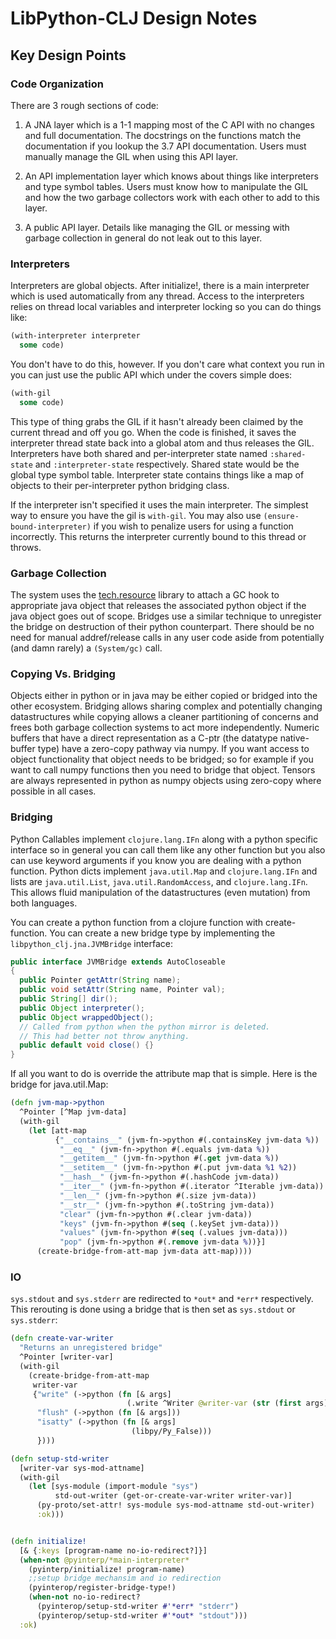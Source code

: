 # LibPython-CLJ Design Notes


## Key Design Points


### Code Organization


There are 3 rough sections of code:
1. A JNA layer which is a 1-1 mapping most of the C API with no changes and full
   documentation.  The docstrings on the functions match the documentation if you lookup
   the 3.7 API documentation.  Users must manually manage the GIL when using this API
   layer.

2. An API implementation layer which knows about things like interpreters and type
   symbol tables.  Users must know how to manipulate the GIL and how the two garbage
   collectors work with each other to add to this layer.

3. A public API layer.  Details like managing the GIL or messing with garbage collection
   in general do not leak out to this layer.



### Interpreters

Interpreters are global objects.  After initialize!, there is a main interpreter which
is used automatically from any thread.  Access to the interpreters relies on thread
local variables and interpreter locking so you can do things like:

```clojure
(with-interpreter interpreter
  some code)
```

You don't have to do this, however.  If you don't care what context you run in you can
just use the public API which under the covers simple does:


```clojure
(with-gil
  some code)
```

This type of thing grabs the GIL if it hasn't already been claimed by the current thread
and off you go.  When the code is finished, it saves the interpreter thread state back
into a global atom and thus releases the GIL.  Interpreters have both shared and
per-interpreter state named `:shared-state` and `:interpreter-state` respectively.
Shared state would be the global type symbol table.  Interpreter state contains things
like a map of objects to their per-interpreter python bridging class.

If the interpreter isn't specified it uses the main interpreter.  The simplest way to
ensure you have the gil is `with-gil`.  You may also use `(ensure-bound-interpreter)` if
you wish to penalize users for using a function incorrectly.  This returns the
interpreter currently bound to this thread or throws.


### Garbage Collection

The system uses the [tech.resource](https://github.com/techascent/tech.resource) 
library to attach a GC hook to appropriate java object
that releases the associated python object if the java object goes out of scope.
Bridges use a similar technique to unregister the bridge on destruction of their python
counterpart.  There should be no need for manual addref/release calls in any user code
aside from potentially (and damn rarely) a `(System/gc)` call.


### Copying Vs. Bridging


Objects either in python or in java may be either copied or bridged into the other
ecosystem.  Bridging allows sharing complex and potentially changing datastructures
while copying allows a cleaner partitioning of concerns and frees both garbage
collection systems to act more independently.  Numeric buffers that have a direct
representation as a C-ptr (the datatype native-buffer type) have a zero-copy pathway via
numpy.  If you want access to object functionality that object needs to be bridged; so
for example if you want to call numpy functions then you need to bridge that object.
Tensors are always represented in python as numpy objects using zero-copy where possible
in all cases.


### Bridging


Python Callables implement `clojure.lang.IFn` along with a python specific interface so
in general you can call them like any other function but you also can use keyword
arguments if you know you are dealing with a python function.  Python dicts implement
`java.util.Map` and `clojure.lang.IFn` and lists are `java.util.List`,
`java.util.RandomAccess`, and `clojure.lang.IFn`.  This allows fluid manipulation of
the datastructures (even mutation) from both languages.

You can create a python function from a clojure function with create-function.  You can
create a new bridge type by implementing the `libpython_clj.jna.JVMBridge` interface:

```java
public interface JVMBridge extends AutoCloseable
{
  public Pointer getAttr(String name);
  public void setAttr(String name, Pointer val);
  public String[] dir();
  public Object interpreter();
  public Object wrappedObject();
  // Called from python when the python mirror is deleted.
  // This had better not throw anything.
  public default void close() {}
}
```

If all you want to do is override the attribute map that is simple.  Here is the bridge
for java.util.Map:

```clojure
(defn jvm-map->python
  ^Pointer [^Map jvm-data]
  (with-gil
    (let [att-map
          {"__contains__" (jvm-fn->python #(.containsKey jvm-data %))
           "__eq__" (jvm-fn->python #(.equals jvm-data %))
           "__getitem__" (jvm-fn->python #(.get jvm-data %))
           "__setitem__" (jvm-fn->python #(.put jvm-data %1 %2))
           "__hash__" (jvm-fn->python #(.hashCode jvm-data))
           "__iter__" (jvm-fn->python #(.iterator ^Iterable jvm-data))
           "__len__" (jvm-fn->python #(.size jvm-data))
           "__str__" (jvm-fn->python #(.toString jvm-data))
           "clear" (jvm-fn->python #(.clear jvm-data))
           "keys" (jvm-fn->python #(seq (.keySet jvm-data)))
           "values" (jvm-fn->python #(seq (.values jvm-data)))
           "pop" (jvm-fn->python #(.remove jvm-data %))}]
      (create-bridge-from-att-map jvm-data att-map))))
```


### IO

`sys.stdout` and `sys.stderr` are redirected to `*out*` and `*err*` respectively.
This rerouting is done using a bridge that is then set as `sys.stdout` or `sys.stderr`:

```clojure
(defn create-var-writer
  "Returns an unregistered bridge"
  ^Pointer [writer-var]
  (with-gil
    (create-bridge-from-att-map
     writer-var
     {"write" (->python (fn [& args]
                          (.write ^Writer @writer-var (str (first args)))))
      "flush" (->python (fn [& args]))
      "isatty" (->python (fn [& args]
                           (libpy/Py_False)))
      })))

(defn setup-std-writer
  [writer-var sys-mod-attname]
  (with-gil
    (let [sys-module (import-module "sys")
          std-out-writer (get-or-create-var-writer writer-var)]
      (py-proto/set-attr! sys-module sys-mod-attname std-out-writer)
      :ok)))


(defn initialize!
  [& {:keys [program-name no-io-redirect?]}]
  (when-not @pyinterp/*main-interpreter*
    (pyinterp/initialize! program-name)
    ;;setup bridge mechansim and io redirection
    (pyinterop/register-bridge-type!)
    (when-not no-io-redirect?
      (pyinterop/setup-std-writer #'*err* "stderr")
      (pyinterop/setup-std-writer #'*out* "stdout")))
  :ok)
```

